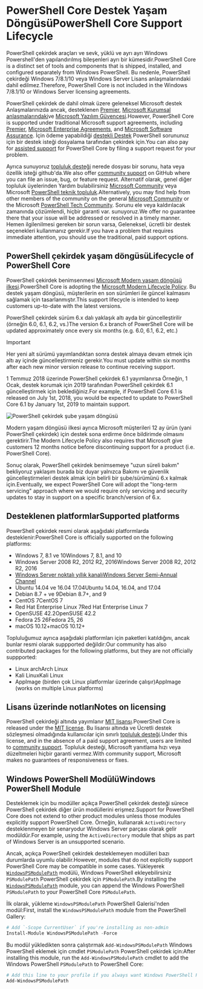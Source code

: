 # <a name="powershell-core-support-lifecycle"></a><span data-ttu-id="e16bb-101">PowerShell Core Destek Yaşam Döngüsü</span><span class="sxs-lookup"><span data-stu-id="e16bb-101">PowerShell Core Support Lifecycle</span></span>

<span data-ttu-id="e16bb-102">PowerShell çekirdek araçları ve sevk, yüklü ve ayrı ayrı Windows Powershell'den yapılandırılmış bileşenleri ayrı bir kümesidir.</span><span class="sxs-lookup"><span data-stu-id="e16bb-102">PowerShell Core is a distinct set of tools and components that is shipped, installed, and configured separately from Windows PowerShell.</span></span>
<span data-ttu-id="e16bb-103">Bu nedenle, PowerShell çekirdeği Windows 7/8.1/10 veya Windows Server Lisans anlaşmalarındaki dahil edilmez.</span><span class="sxs-lookup"><span data-stu-id="e16bb-103">Therefore, PowerShell Core is not included in the Windows 7/8.1/10 or Windows Server licensing agreements.</span></span>

<span data-ttu-id="e16bb-104">PowerShell çekirdek de dahil olmak üzere geleneksel Microsoft destek Anlaşmalarınızda ancak, desteklenen [Premier][], [Microsoft Kurumsal anlaşmalarındaki][enterprise-agreement]ve [Microsoft Yazılım Güvencesi][assurance].</span><span class="sxs-lookup"><span data-stu-id="e16bb-104">However, PowerShell Core is supported under traditional Microsoft support agreements, including [Premier][], [Microsoft Enterprise Agreements][enterprise-agreement], and [Microsoft Software Assurance][assurance].</span></span>
<span data-ttu-id="e16bb-105">İçin ödeme yapabildiği [destekli Destek][] PowerShell sorununuz için bir destek isteği dosyalama tarafından çekirdek için.</span><span class="sxs-lookup"><span data-stu-id="e16bb-105">You can also pay for [assisted support][] for PowerShell Core by filing a support request for your problem.</span></span>

<span data-ttu-id="e16bb-106">Ayrıca sunuyoruz [topluluk desteği][] nerede dosyası bir sorunu, hata veya özellik isteği github'da.</span><span class="sxs-lookup"><span data-stu-id="e16bb-106">We also offer [community support][] on GitHub where you can file an issue, bug, or feature request.</span></span>
<span data-ttu-id="e16bb-107">Alternatif olarak, genel diğer topluluk üyelerinden Yardım bulabilirsiniz [Microsoft Community][] veya Microsoft [PowerShell teknik topluluk][].</span><span class="sxs-lookup"><span data-stu-id="e16bb-107">Alternatively, you may find help from other members of the community on the general [Microsoft Community][] or the Microsoft [PowerShell Tech Community][].</span></span>
<span data-ttu-id="e16bb-108">Sorunu ele veya kaldırılacak zamanında çözümlendi, hiçbir garanti var. sunuyoruz.</span><span class="sxs-lookup"><span data-stu-id="e16bb-108">We offer no guarantee there that your issue will be addressed or resolved in a timely manner.</span></span>
<span data-ttu-id="e16bb-109">Hemen ilgilenilmesi gereken bir sorun varsa, Geleneksel, ücretli bir destek seçenekleri kullanmanız gerekir.</span><span class="sxs-lookup"><span data-stu-id="e16bb-109">If you have a problem that requires immediate attention, you should use the traditional, paid support options.</span></span>

## <a name="lifecycle-of-powershell-core"></a><span data-ttu-id="e16bb-110">PowerShell çekirdek yaşam döngüsü</span><span class="sxs-lookup"><span data-stu-id="e16bb-110">Lifecycle of PowerShell Core</span></span>

<span data-ttu-id="e16bb-111">PowerShell çekirdek benimsenmesi [Microsoft Modern yaşam döngüsü ilkesi][modern].</span><span class="sxs-lookup"><span data-stu-id="e16bb-111">PowerShell Core is adopting the [Microsoft Modern Lifecycle Policy][modern].</span></span>
<span data-ttu-id="e16bb-112">Bu destek yaşam döngüsü, müşterilerin en son sürümleri ile güncel kalmasını sağlamak için tasarlanmıştır.</span><span class="sxs-lookup"><span data-stu-id="e16bb-112">This support lifecycle is intended to keep customers up-to-date with the latest versions.</span></span>

<span data-ttu-id="e16bb-113">PowerShell çekirdek sürüm 6.x dalı yaklaşık altı ayda bir güncelleştirilir (örneğin 6.0, 6.1, 6.2, vs.)</span><span class="sxs-lookup"><span data-stu-id="e16bb-113">The version 6.x branch of PowerShell Core will be updated approximately once every six months (e.g. 6.0, 6.1, 6.2, etc.)</span></span>

> [!IMPORTANT]
> <span data-ttu-id="e16bb-114">Her yeni alt sürümü yayımlandıktan sonra destek almaya devam etmek için altı ay içinde güncelleştirmeniz gerekir.</span><span class="sxs-lookup"><span data-stu-id="e16bb-114">You must update within six months after each new minor version release to continue receiving support.</span></span>

<span data-ttu-id="e16bb-115">1 Temmuz 2018 üzerinde PowerShell çekirdek 6.1 yayımlanırsa Örneğin, 1 Ocak, destek korumak için 2019 tarafından PowerShell çekirdek 6.1 güncelleştirmek için beklediğiniz.</span><span class="sxs-lookup"><span data-stu-id="e16bb-115">For example, if PowerShell Core 6.1 is released on July 1st, 2018, you would be expected to update to PowerShell Core 6.1 by January 1st, 2019 to maintain support.</span></span>

![PowerShell çekirdek şube yaşam döngüsü][lifecycle-chart]

<span data-ttu-id="e16bb-117">Modern yaşam döngüsü ilkesi ayrıca Microsoft müşterileri 12 ay ürün (yani PowerShell çekirdek) için destek sona erdirme önce bildirimde olmasını gerektirir.</span><span class="sxs-lookup"><span data-stu-id="e16bb-117">The Modern Lifecycle Policy also requires that Microsoft give customers 12 months notice before discontinuing support for a product (i.e. PowerShell Core).</span></span>

<span data-ttu-id="e16bb-118">Sonuç olarak, PowerShell çekirdek benimsemeye "uzun süreli bakım" bekliyoruz yaklaşım burada biz duyar yalnızca Bakımı ve güvenlik güncelleştirmeleri destek almak için belirli bir şube/sürümünü 6.x kalmak için.</span><span class="sxs-lookup"><span data-stu-id="e16bb-118">Eventually, we expect PowerShell Core will adopt the "long-term servicing" approach where we would require only servicing and security updates to stay in support on a specific branch/version of 6.x.</span></span>

## <a name="supported-platforms"></a><span data-ttu-id="e16bb-119">Desteklenen platformlar</span><span class="sxs-lookup"><span data-stu-id="e16bb-119">Supported platforms</span></span>

<span data-ttu-id="e16bb-120">PowerShell çekirdek resmi olarak aşağıdaki platformlarda desteklenir:</span><span class="sxs-lookup"><span data-stu-id="e16bb-120">PowerShell Core is officially supported on the following platforms:</span></span>

* <span data-ttu-id="e16bb-121">Windows 7, 8.1 ve 10</span><span class="sxs-lookup"><span data-stu-id="e16bb-121">Windows 7, 8.1, and 10</span></span>
* <span data-ttu-id="e16bb-122">Windows Server 2008 R2, 2012 R2, 2016</span><span class="sxs-lookup"><span data-stu-id="e16bb-122">Windows Server 2008 R2, 2012 R2, 2016</span></span>
* <span data-ttu-id="e16bb-123">[Windows Server noktalı yıllık kanalı][semi-annual]</span><span class="sxs-lookup"><span data-stu-id="e16bb-123">[Windows Server Semi-Annual Channel][semi-annual]</span></span>
* <span data-ttu-id="e16bb-124">Ubuntu 14.04 ve 16.04 17.04</span><span class="sxs-lookup"><span data-stu-id="e16bb-124">Ubuntu 14.04, 16.04, and 17.04</span></span>
* <span data-ttu-id="e16bb-125">Debian 8.7 + ve 9</span><span class="sxs-lookup"><span data-stu-id="e16bb-125">Debian 8.7+, and 9</span></span>
* <span data-ttu-id="e16bb-126">CentOS 7</span><span class="sxs-lookup"><span data-stu-id="e16bb-126">CentOS 7</span></span>
* <span data-ttu-id="e16bb-127">Red Hat Enterprise Linux 7</span><span class="sxs-lookup"><span data-stu-id="e16bb-127">Red Hat Enterprise Linux 7</span></span>
* <span data-ttu-id="e16bb-128">OpenSUSE 42.2</span><span class="sxs-lookup"><span data-stu-id="e16bb-128">OpenSUSE 42.2</span></span>
* <span data-ttu-id="e16bb-129">Fedora 25 26</span><span class="sxs-lookup"><span data-stu-id="e16bb-129">Fedora 25, 26</span></span>
* <span data-ttu-id="e16bb-130">macOS 10.12+</span><span class="sxs-lookup"><span data-stu-id="e16bb-130">macOS 10.12+</span></span>

<span data-ttu-id="e16bb-131">Topluluğumuz ayrıca aşağıdaki platformları için paketleri katıldığını, ancak bunlar resmi olarak suppported değildir:</span><span class="sxs-lookup"><span data-stu-id="e16bb-131">Our community has also contributed packages for the following platforms, but they are not officially suppported:</span></span>

* <span data-ttu-id="e16bb-132">Linux arch</span><span class="sxs-lookup"><span data-stu-id="e16bb-132">Arch Linux</span></span>
* <span data-ttu-id="e16bb-133">Kali Linux</span><span class="sxs-lookup"><span data-stu-id="e16bb-133">Kali Linux</span></span>
* <span data-ttu-id="e16bb-134">AppImage (birden çok Linux platformlar üzerinde çalışır)</span><span class="sxs-lookup"><span data-stu-id="e16bb-134">AppImage (works on multiple Linux platforms)</span></span>

## <a name="notes-on-licensing"></a><span data-ttu-id="e16bb-135">Lisans üzerinde notları</span><span class="sxs-lookup"><span data-stu-id="e16bb-135">Notes on licensing</span></span>

<span data-ttu-id="e16bb-136">PowerShell çekirdeği altında yayımlanır [MIT lisansı][].</span><span class="sxs-lookup"><span data-stu-id="e16bb-136">PowerShell Core is released under the [MIT license][].</span></span>
<span data-ttu-id="e16bb-137">Bu lisansı altında ve Ücretli destek sözleşmesi olmadığında kullanıcılar için sınırlı [topluluk desteği][].</span><span class="sxs-lookup"><span data-stu-id="e16bb-137">Under this license, and in the absence of a paid support agreement, users are limited to [community support][].</span></span>
<span data-ttu-id="e16bb-138">Topluluk desteği, Microsoft yanıtlama hızı veya düzeltmeleri hiçbir garanti vermez.</span><span class="sxs-lookup"><span data-stu-id="e16bb-138">With community support, Microsoft makes no guarantees of responsiveness or fixes.</span></span>

## <a name="windows-powershell-module"></a><span data-ttu-id="e16bb-139">Windows PowerShell Modülü</span><span class="sxs-lookup"><span data-stu-id="e16bb-139">Windows PowerShell Module</span></span>

<span data-ttu-id="e16bb-140">Desteklemek için bu modüller açıkça PowerShell çekirdek desteği sürece PowerShell çekirdek diğer ürün modüllerini erişmez.</span><span class="sxs-lookup"><span data-stu-id="e16bb-140">Support for PowerShell Core does not extend to other product modules unless those modules explicitly support PowerShell Core.</span></span>
<span data-ttu-id="e16bb-141">Örneğin, kullanarak `ActiveDirectory` desteklenmeyen bir senaryodur Windows Server parçası olarak gelir modüldür.</span><span class="sxs-lookup"><span data-stu-id="e16bb-141">For example, using the `ActiveDirectory` module that ships as part of Windows Server is an unsupported scenario.</span></span>

<span data-ttu-id="e16bb-142">Ancak, açıkça PowerShell çekirdek desteklemeyen modülleri bazı durumlarda uyumlu olabilir.</span><span class="sxs-lookup"><span data-stu-id="e16bb-142">However, modules that do not explicitly support PowerShell Core may be compatible in some cases.</span></span>
<span data-ttu-id="e16bb-143">Yükleyerek [`WindowsPSModulePath`][] modülü, Windows PowerShell ekleyebilirsiniz `PSModulePath` PowerShell çekirdek için `PSModulePath`.</span><span class="sxs-lookup"><span data-stu-id="e16bb-143">By installing the [`WindowsPSModulePath`][] module, you can append the Windows PowerShell `PSModulePath` to your PowerShell Core `PSModulePath`.</span></span>

<span data-ttu-id="e16bb-144">İlk olarak, yükleme `WindowsPSModulePath` PowerShell Galerisi'nden modül:</span><span class="sxs-lookup"><span data-stu-id="e16bb-144">First, install the `WindowsPSModulePath` module from the PowerShell Gallery:</span></span>

```powershell
# Add `-Scope CurrentUser` if you're installing as non-admin
Install-Module WindowsPSModulePath -Force
```

<span data-ttu-id="e16bb-145">Bu modül yükledikten sonra çalıştırmak `Add-WindowsPSModulePath` Windows PowerShell eklemek için cmdlet `PSModulePath` PowerShell çekirdek için:</span><span class="sxs-lookup"><span data-stu-id="e16bb-145">After installing this module, run the `Add-WindowsPSModulePath` cmdlet to add the Windows PowerShell `PSModulePath` to PowerShell Core:</span></span>

```powershell
# Add this line to your profile if you always want Windows PowerShell PSModulePath
Add-WindowsPSModulePath
```

[Premier]: https://www.microsoft.com/en-us/microsoftservices/support.aspx
[enterprise-agreement]: https://www.microsoft.com/en-us/licensing/licensing-programs/enterprise.aspx
[assurance]: https://www.microsoft.com/en-us/licensing/licensing-programs/software-assurance-default.aspx
[topluluk desteği]: https://github.com/powershell/powershell/issues
[community support]: https://github.com/powershell/powershell/issues
[Microsoft Community]: https://answers.microsoft.com/
[PowerShell teknik topluluk]: https://techcommunity.microsoft.com/t5/PowerShell/ct-p/WindowsPowerShell
[PowerShell Tech Community]: https://techcommunity.microsoft.com/t5/PowerShell/ct-p/WindowsPowerShell
[destekli Destek]: https://support.microsoft.com/assistedsupportproducts
[assisted support]: https://support.microsoft.com/assistedsupportproducts
[modern]: https://support.microsoft.com/help/30881/modern-lifecycle-policy
[lifecycle-chart]: ./images/modern-lifecycle.png
[semi-annual]: https://docs.microsoft.com/windows-server/get-started/semi-annual-channel-overview
[MIT lisansı]: https://github.com/PowerShell/PowerShell/blob/master/LICENSE.txt
[MIT license]: https://github.com/PowerShell/PowerShell/blob/master/LICENSE.txt
[`WindowsPSModulePath`]: https://www.powershellgallery.com/packages/WindowsPSModulePath/